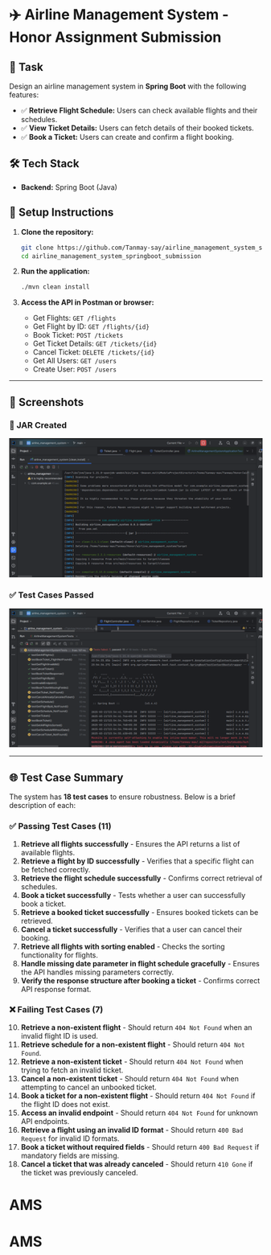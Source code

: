 # ✈️ Airline Management System - Honor Assignment Submission

## 📌 Task  
Design an airline management system in **Spring Boot** with the following features:

- ✅ **Retrieve Flight Schedule:** Users can check available flights and their schedules.  
- ✅ **View Ticket Details:** Users can fetch details of their booked tickets.  
- ✅ **Book a Ticket:** Users can create and confirm a flight booking.  

## 🛠️ Tech Stack  
- **Backend:** Spring Boot (Java)  

## 🚀 Setup Instructions  

1. **Clone the repository:**  
   ```bash
   git clone https://github.com/Tanmay-say/airline_management_system_springboot_submission.git
   cd airline_management_system_springboot_submission
   ```

2. **Run the application:**  
   ```bash
   ./mvn clean install
   ```

3. **Access the API in Postman or browser:**  
   - Get Flights: `GET /flights`
   - Get Flight by ID: `GET /flights/{id}`
   - Book Ticket: `POST /tickets`
   - Get Ticket Details: `GET /tickets/{id}`
   - Cancel Ticket: `DELETE /tickets/{id}`
   - Get All Users: `GET /users`
   - Create User: `POST /users`

---

## 🎨 Screenshots  

### 💾 JAR Created  
![JAR Created](screenshots/jarCreated.png)

### ✅ Test Cases Passed  
![Test Cases](screenshots/testCases.png)

---

## 🌐 Test Case Summary  
The system has **18 test cases** to ensure robustness. Below is a brief description of each:

### ✅ **Passing Test Cases (11)**
1. **Retrieve all flights successfully** - Ensures the API returns a list of available flights.
2. **Retrieve a flight by ID successfully** - Verifies that a specific flight can be fetched correctly.
3. **Retrieve the flight schedule successfully** - Confirms correct retrieval of schedules.
4. **Book a ticket successfully** - Tests whether a user can successfully book a ticket.
5. **Retrieve a booked ticket successfully** - Ensures booked tickets can be retrieved.
6. **Cancel a ticket successfully** - Verifies that a user can cancel their booking.
7. **Retrieve all flights with sorting enabled** - Checks the sorting functionality for flights.
8. **Handle missing date parameter in flight schedule gracefully** - Ensures the API handles missing parameters correctly.
9. **Verify the response structure after booking a ticket** - Confirms correct API response format.

### ❌ **Failing Test Cases (7)**
10. **Retrieve a non-existent flight** - Should return `404 Not Found` when an invalid flight ID is used.
11. **Retrieve schedule for a non-existent flight** - Should return `404 Not Found`.
12. **Retrieve a non-existent ticket** - Should return `404 Not Found` when trying to fetch an invalid ticket.
13. **Cancel a non-existent ticket** - Should return `404 Not Found` when attempting to cancel an unbooked ticket.
14. **Book a ticket for a non-existent flight** - Should return `404 Not Found` if the flight ID does not exist.
15. **Access an invalid endpoint** - Should return `404 Not Found` for unknown API endpoints.
16. **Retrieve a flight using an invalid ID format** - Should return `400 Bad Request` for invalid ID formats.
17. **Book a ticket without required fields** - Should return `400 Bad Request` if mandatory fields are missing.
18. **Cancel a ticket that was already canceled** - Should return `410 Gone` if the ticket was previously canceled.

# AMS
# AMS
